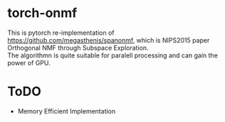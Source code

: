 # torch-onmf
This is pytorch re-implementation of https://github.com/megasthenis/spanonmf, which is NIPS2015 paper Orthogonal NMF through Subspace Exploration.<br>
The algorithmn is quite suitable for paralell processing and can gain the power of GPU.

# ToDO
- Memory Efficient Implementation
